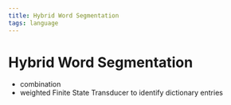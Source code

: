 ```yaml
---
title: Hybrid Word Segmentation
tags: language
---
```


# Hybrid Word Segmentation
- combination
-  weighted Finite State Transducer to identify dictionary entries
















